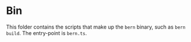 # Bin

This folder contains the scripts that make up the `bern` binary, such as `bern build`. The entry-point is `bern.ts`.
